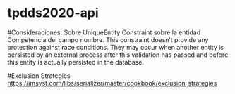 # tpdds2020-api

#Consideraciones:
Sobre UniqueEntity Constraint sobre la entidad Competencia del campo nombre. 
    This constraint doesn’t provide any protection against race conditions. 
    They may occur when another entity is persisted by an external process after this validation has passed and before this entity 
    is actually persisted in the database.
   
#Exclusion Strategies
https://jmsyst.com/libs/serializer/master/cookbook/exclusion_strategies